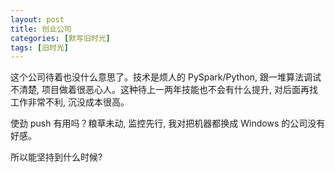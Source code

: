 ```yaml
---
layout: post
title: 创业公司
categories: [默写旧时光]
tags: [旧时光]
---
```


这个公司待着也没什么意思了。技术是烦人的 PySpark/Python, 跟一堆算法调试不清楚, 项目做着很恶心人。这种待上一两年技能也不会有什么提升, 对后面再找工作非常不利, 沉没成本很高。

使劲 push 有用吗？粮草未动, 监控先行, 我对把机器都换成 Windows 的公司没有好感。

所以能坚持到什么时候?